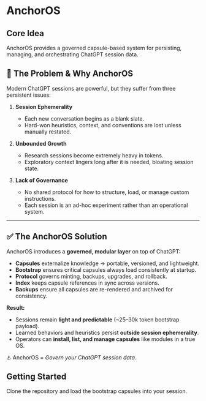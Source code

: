 # AnchorOS

## Core Idea
AnchorOS provides a governed capsule-based system for persisting, managing, and orchestrating ChatGPT session data.

## 🧩 The Problem & Why AnchorOS

Modern ChatGPT sessions are powerful, but they suffer from three persistent issues:

1. **Session Ephemerality**  
   - Each new conversation begins as a blank slate.  
   - Hard-won heuristics, context, and conventions are lost unless manually restated.  

2. **Unbounded Growth**  
   - Research sessions become extremely heavy in tokens.  
   - Exploratory context lingers long after it is needed, bloating session state.  

3. **Lack of Governance**  
   - No shared protocol for how to structure, load, or manage custom instructions.  
   - Each session is an ad-hoc experiment rather than an operational system.  

---

## ✅ The AnchorOS Solution

AnchorOS introduces a **governed, modular layer** on top of ChatGPT:

- **Capsules** externalize knowledge → portable, versioned, and lightweight.  
- **Bootstrap** ensures critical capsules always load consistently at startup.  
- **Protocol** governs minting, backups, upgrades, and rollback.  
- **Index** keeps capsule references in sync across versions.  
- **Backups** ensure all capsules are re-rendered and archived for consistency.  

**Result:**  
- Sessions remain **light and predictable** (~25–30k token bootstrap payload).  
- Learned behaviors and heuristics persist **outside session ephemerality**.  
- Operators can **install, list, and manage capsules** like modules in a true OS.  

⚓ AnchorOS = *Govern your ChatGPT session data.*  

## Getting Started
Clone the repository and load the bootstrap capsules into your session.
